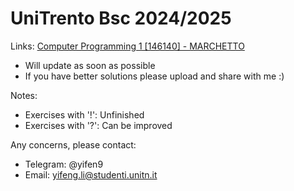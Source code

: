 # UniTrento Bsc 2024/2025

Links: [Computer Programming 1 [146140] - MARCHETTO](https://didatticaonline.unitn.it/dol/course/view.php?id=39259)

- Will update as soon as possible
- If you have better solutions please upload and share with me :)

Notes:
- Exercises with '!': Unfinished
- Exercises with '?': Can be improved

Any concerns, please contact:
- Telegram: @yifen9
- Email: yifeng.li@studenti.unitn.it
